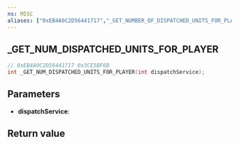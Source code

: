 ```yaml
---
ns: MISC
aliases: ["0xEB4A0C2D56441717","_GET_NUMBER_OF_DISPATCHED_UNITS_FOR_PLAYER"]
---
```

## _GET_NUM_DISPATCHED_UNITS_FOR_PLAYER

```c
// 0xEB4A0C2D56441717 0x3CE5BF6B
int _GET_NUM_DISPATCHED_UNITS_FOR_PLAYER(int dispatchService);
```

## Parameters
* **dispatchService**: 

## Return value
